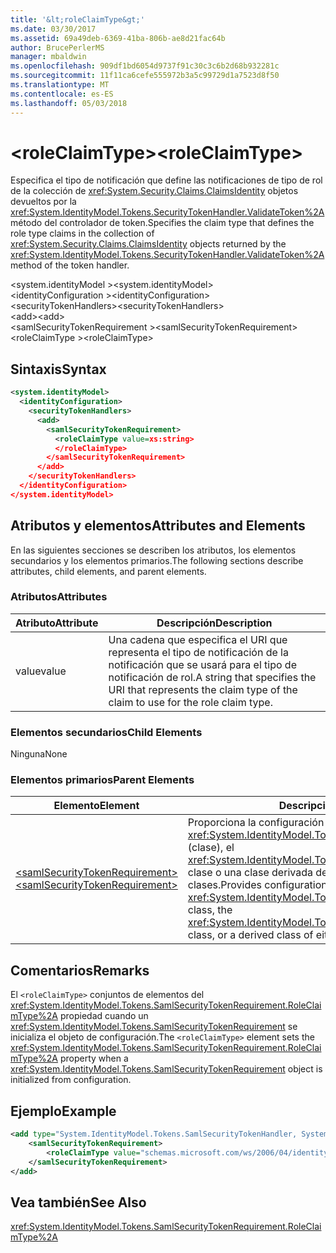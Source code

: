 ```yaml
---
title: '&lt;roleClaimType&gt;'
ms.date: 03/30/2017
ms.assetid: 69a49deb-6369-41ba-806b-ae8d21fac64b
author: BrucePerlerMS
manager: mbaldwin
ms.openlocfilehash: 909df1bd6054d9737f91c30c3c6b2d68b932281c
ms.sourcegitcommit: 11f11ca6cefe555972b3a5c99729d1a7523d8f50
ms.translationtype: MT
ms.contentlocale: es-ES
ms.lasthandoff: 05/03/2018
---
```

# <a name="ltroleclaimtypegt"></a><span data-ttu-id="f2293-102">&lt;roleClaimType&gt;</span><span class="sxs-lookup"><span data-stu-id="f2293-102">&lt;roleClaimType&gt;</span></span>
<span data-ttu-id="f2293-103">Especifica el tipo de notificación que define las notificaciones de tipo de rol de la colección de <xref:System.Security.Claims.ClaimsIdentity> objetos devueltos por la <xref:System.IdentityModel.Tokens.SecurityTokenHandler.ValidateToken%2A> método del controlador de token.</span><span class="sxs-lookup"><span data-stu-id="f2293-103">Specifies the claim type that defines the role type claims in the collection of <xref:System.Security.Claims.ClaimsIdentity> objects returned by the <xref:System.IdentityModel.Tokens.SecurityTokenHandler.ValidateToken%2A> method of the token handler.</span></span>  
  
 <span data-ttu-id="f2293-104">\<system.identityModel ></span><span class="sxs-lookup"><span data-stu-id="f2293-104">\<system.identityModel></span></span>  
<span data-ttu-id="f2293-105">\<identityConfiguration ></span><span class="sxs-lookup"><span data-stu-id="f2293-105">\<identityConfiguration></span></span>  
<span data-ttu-id="f2293-106">\<securityTokenHandlers></span><span class="sxs-lookup"><span data-stu-id="f2293-106">\<securityTokenHandlers></span></span>  
<span data-ttu-id="f2293-107">\<add></span><span class="sxs-lookup"><span data-stu-id="f2293-107">\<add></span></span>  
<span data-ttu-id="f2293-108">\<samlSecurityTokenRequirement ></span><span class="sxs-lookup"><span data-stu-id="f2293-108">\<samlSecurityTokenRequirement></span></span>  
<span data-ttu-id="f2293-109">\<roleClaimType ></span><span class="sxs-lookup"><span data-stu-id="f2293-109">\<roleClaimType></span></span>  
  
## <a name="syntax"></a><span data-ttu-id="f2293-110">Sintaxis</span><span class="sxs-lookup"><span data-stu-id="f2293-110">Syntax</span></span>  
  
```xml  
<system.identityModel>  
  <identityConfiguration>  
    <securityTokenHandlers>  
      <add>  
        <samlSecurityTokenRequirement>  
          <roleClaimType value=xs:string>  
          </roleClaimType>  
        </samlSecurityTokenRequirement>  
      </add>  
    </securityTokenHandlers>  
  </identityConfiguration>  
</system.identityModel>  
```  
  
## <a name="attributes-and-elements"></a><span data-ttu-id="f2293-111">Atributos y elementos</span><span class="sxs-lookup"><span data-stu-id="f2293-111">Attributes and Elements</span></span>  
 <span data-ttu-id="f2293-112">En las siguientes secciones se describen los atributos, los elementos secundarios y los elementos primarios.</span><span class="sxs-lookup"><span data-stu-id="f2293-112">The following sections describe attributes, child elements, and parent elements.</span></span>  
  
### <a name="attributes"></a><span data-ttu-id="f2293-113">Atributos</span><span class="sxs-lookup"><span data-stu-id="f2293-113">Attributes</span></span>  
  
|<span data-ttu-id="f2293-114">Atributo</span><span class="sxs-lookup"><span data-stu-id="f2293-114">Attribute</span></span>|<span data-ttu-id="f2293-115">Descripción</span><span class="sxs-lookup"><span data-stu-id="f2293-115">Description</span></span>|  
|---------------|-----------------|  
|<span data-ttu-id="f2293-116">value</span><span class="sxs-lookup"><span data-stu-id="f2293-116">value</span></span>|<span data-ttu-id="f2293-117">Una cadena que especifica el URI que representa el tipo de notificación de la notificación que se usará para el tipo de notificación de rol.</span><span class="sxs-lookup"><span data-stu-id="f2293-117">A string that specifies the URI that represents the claim type of the claim to use for the role claim type.</span></span>|  
  
### <a name="child-elements"></a><span data-ttu-id="f2293-118">Elementos secundarios</span><span class="sxs-lookup"><span data-stu-id="f2293-118">Child Elements</span></span>  
 <span data-ttu-id="f2293-119">Ninguna</span><span class="sxs-lookup"><span data-stu-id="f2293-119">None</span></span>  
  
### <a name="parent-elements"></a><span data-ttu-id="f2293-120">Elementos primarios</span><span class="sxs-lookup"><span data-stu-id="f2293-120">Parent Elements</span></span>  
  
|<span data-ttu-id="f2293-121">Elemento</span><span class="sxs-lookup"><span data-stu-id="f2293-121">Element</span></span>|<span data-ttu-id="f2293-122">Descripción</span><span class="sxs-lookup"><span data-stu-id="f2293-122">Description</span></span>|  
|-------------|-----------------|  
|[<span data-ttu-id="f2293-123">\<samlSecurityTokenRequirement></span><span class="sxs-lookup"><span data-stu-id="f2293-123">\<samlSecurityTokenRequirement></span></span>](../../../../../docs/framework/configure-apps/file-schema/windows-identity-foundation/samlsecuritytokenrequirement.md)|<span data-ttu-id="f2293-124">Proporciona la configuración para la <xref:System.IdentityModel.Tokens.SamlSecurityTokenHandler> (clase), el <xref:System.IdentityModel.Tokens.Saml2SecurityTokenHandler> clase o una clase derivada de cualquiera de estas clases.</span><span class="sxs-lookup"><span data-stu-id="f2293-124">Provides configuration for the <xref:System.IdentityModel.Tokens.SamlSecurityTokenHandler> class, the <xref:System.IdentityModel.Tokens.Saml2SecurityTokenHandler> class, or a derived class of either of these classes.</span></span>|  
  
## <a name="remarks"></a><span data-ttu-id="f2293-125">Comentarios</span><span class="sxs-lookup"><span data-stu-id="f2293-125">Remarks</span></span>  
 <span data-ttu-id="f2293-126">El `<roleClaimType>` conjuntos de elementos del <xref:System.IdentityModel.Tokens.SamlSecurityTokenRequirement.RoleClaimType%2A> propiedad cuando un <xref:System.IdentityModel.Tokens.SamlSecurityTokenRequirement> se inicializa el objeto de configuración.</span><span class="sxs-lookup"><span data-stu-id="f2293-126">The `<roleClaimType>` element sets the <xref:System.IdentityModel.Tokens.SamlSecurityTokenRequirement.RoleClaimType%2A> property when a <xref:System.IdentityModel.Tokens.SamlSecurityTokenRequirement> object is initialized from configuration.</span></span>  
  
## <a name="example"></a><span data-ttu-id="f2293-127">Ejemplo</span><span class="sxs-lookup"><span data-stu-id="f2293-127">Example</span></span>  
  
```xml  
<add type="System.IdentityModel.Tokens.SamlSecurityTokenHandler, System.IdentityModel">  
    <samlSecurityTokenRequirement>  
        <roleClaimType value="schemas.microsoft.com/ws/2006/04/identity/claims/role" />  
    </samlSecurityTokenRequirement>  
</add>  
```  
  
## <a name="see-also"></a><span data-ttu-id="f2293-128">Vea también</span><span class="sxs-lookup"><span data-stu-id="f2293-128">See Also</span></span>  
 <xref:System.IdentityModel.Tokens.SamlSecurityTokenRequirement.RoleClaimType%2A>
